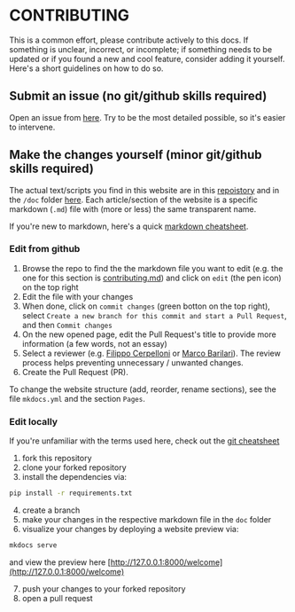 # CONTRIBUTING

This is a common effort, please contribute actively to this docs.
If something is unclear, incorrect, or incomplete; if something needs to be updated or if you found a new and cool feature, consider adding it yourself.
Here's a short guidelines on how to do so.


## Submit an issue (no git/github skills required)

Open an issue from [here](https://github.com/cpp-lln-lab/CPP_LabGuide/issues/new/choose).
Try to be the most detailed possible, so it's easier to intervene.


## Make the changes yourself (minor git/github skills required)

The actual text/scripts you find in this website are in this [repoistory](https://github.com/cpp-lln-lab/CPP_LabGuide) and in the `/doc` folder [here](https://github.com/cpp-lln-lab/CPP_HPC/tree/main/doc).
Each article/section of the website is a specific markdown (`.md`) file with (more or less) the same transparent name.

If you're new to markdown, here's a quick [markdown cheatsheet](https://www.markdownguide.org/cheat-sheet/).


### Edit from github

1. Browse the repo to find the the markdown file you want to edit (e.g. the one for this section is [contributing.md](https://github.com/cpp-lln-lab/CPP_HPC/blob/main/doc/contributing.md)) and click on `edit` (the pen icon) on the top right
2. Edit the file with your changes
3. When done, click on `commit changes` (green botton on the top right), select `Create a new branch for this commit and start a Pull Request`, and then `Commit changes`
4. On the new opened page, edit the Pull Request's title to provide more information (a few words, not an essay)
5. Select a reviewer (e.g. [Filippo Cerpelloni](https://github.com/fcerpe) or [Marco Barilari](https://github.com/marcobarilari)). The review process helps preventing unnecessary / unwanted changes.
6. Create the Pull Request (PR).

To change the website structure (add, reorder, rename sections), see the file `mkdocs.yml` and the section `Pages`.


### Edit locally

If you're unfamiliar with the terms used here, check out the [git cheatsheet](https://training.github.com/downloads/github-git-cheat-sheet/)

1. fork this repository
2. clone your forked repository
3. install the dependencies via:

```bash
pip install -r requirements.txt
```

4. create a branch
5. make your changes in the respective markdown file in the `doc` folder
6. visualize your changes by deploying a website preview via:

```bash
mkdocs serve
```

and view the preview here [http://127.0.0.1:8000/welcome](http://127.0.0.1:8000/welcome)

7. push your changes to your forked repository
8. open a pull request
